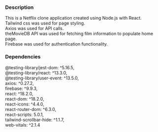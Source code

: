 ### Description

This is a Netflix clone application created using Node.js with React.\
Tailwind css was used for page styling.\
Axios was used for API calls.\
theMovieDB API was used for fetching film information to populate home page.\
Firebase was used for authentication functionality.

### Dependencies

@testing-library/jest-dom: ^5.16.5,\
@testing-library/react: ^13.3.0,\
@testing-library/user-event: ^13.5.0,\
axios: ^0.27.2,\
firebase: ^9.9.3,\
react: ^18.2.0,\
react-dom: ^18.2.0,\
react-icons: ^4.4.0,\
react-router-dom: ^6.3.0,\
react-scripts: 5.0.1,\
tailwind-scrollbar-hide: ^1.1.7,\
web-vitals: ^2.1.4
